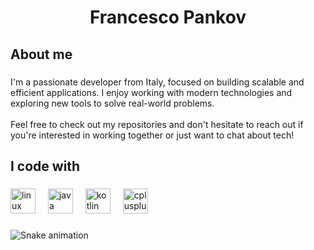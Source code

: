 <h1 align="center">Francesco Pankov</h1>

###

<h2 align="left">About me</h2>

###

<p align="left">I'm a passionate developer from Italy, focused on building scalable and efficient applications. I enjoy working with modern technologies and exploring new tools to solve real-world problems. <br><br>Feel free to check out my repositories and don't hesitate to reach out if you're interested in working together or just want to chat about tech!</p>

###

<h2 align="left">I code with</h2>

###

<div align="left">
  <img src="https://cdn.jsdelivr.net/gh/devicons/devicon/icons/linux/linux-original.svg" height="40" alt="linux logo"  />
  <img width="12" />
  <img src="https://cdn.jsdelivr.net/gh/devicons/devicon/icons/java/java-original.svg" height="40" alt="java logo"  />
  <img width="12" />
  <img src="https://cdn.jsdelivr.net/gh/devicons/devicon/icons/kotlin/kotlin-original.svg" height="40" alt="kotlin logo"  />
  <img width="12" />
  <img src="https://cdn.jsdelivr.net/gh/devicons/devicon/icons/cplusplus/cplusplus-original.svg" height="40" alt="cplusplus logo"  />
</div>

###

<img src="https://raw.githubusercontent.com/italiang0urmet/italiang0urmet/output/snake.svg" alt="Snake animation" />

###
